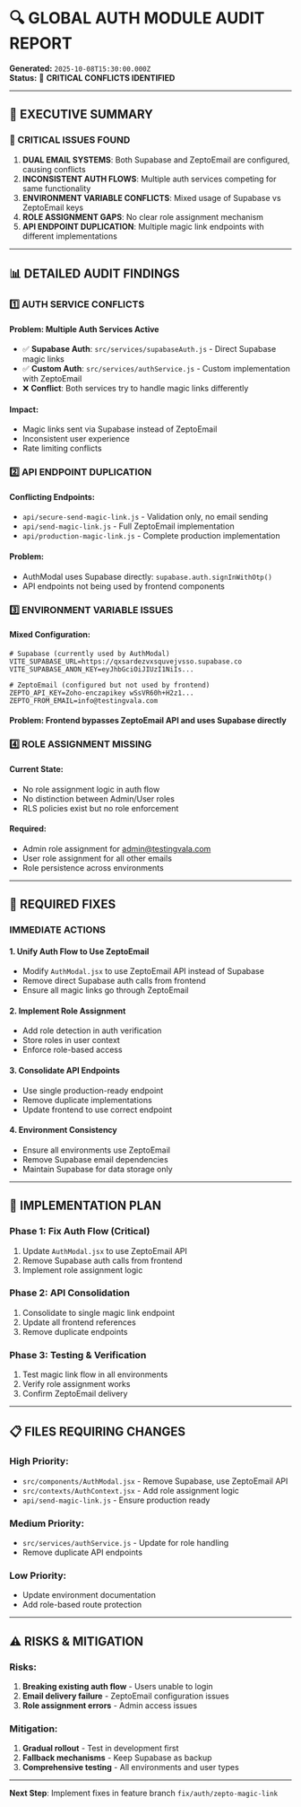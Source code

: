 # 🔍 GLOBAL AUTH MODULE AUDIT REPORT

**Generated:** `2025-10-08T15:30:00.000Z`  
**Status:** 🚨 **CRITICAL CONFLICTS IDENTIFIED**

---

## 🎯 EXECUTIVE SUMMARY

### 🔴 CRITICAL ISSUES FOUND

1. **DUAL EMAIL SYSTEMS**: Both Supabase and ZeptoEmail are configured, causing conflicts
2. **INCONSISTENT AUTH FLOWS**: Multiple auth services competing for same functionality
3. **ENVIRONMENT VARIABLE CONFLICTS**: Mixed usage of Supabase vs ZeptoEmail keys
4. **ROLE ASSIGNMENT GAPS**: No clear role assignment mechanism
5. **API ENDPOINT DUPLICATION**: Multiple magic link endpoints with different implementations

---

## 📊 DETAILED AUDIT FINDINGS

### 1️⃣ **AUTH SERVICE CONFLICTS**

#### **Problem**: Multiple Auth Services Active
- ✅ **Supabase Auth**: `src/services/supabaseAuth.js` - Direct Supabase magic links
- ✅ **Custom Auth**: `src/services/authService.js` - Custom implementation with ZeptoEmail
- ❌ **Conflict**: Both services try to handle magic links differently

#### **Impact**: 
- Magic links sent via Supabase instead of ZeptoEmail
- Inconsistent user experience
- Rate limiting conflicts

### 2️⃣ **API ENDPOINT DUPLICATION**

#### **Conflicting Endpoints**:
- `api/secure-send-magic-link.js` - Validation only, no email sending
- `api/send-magic-link.js` - Full ZeptoEmail implementation
- `api/production-magic-link.js` - Complete production implementation

#### **Problem**: 
- AuthModal uses Supabase directly: `supabase.auth.signInWithOtp()`
- API endpoints not being used by frontend components

### 3️⃣ **ENVIRONMENT VARIABLE ISSUES**

#### **Mixed Configuration**:
```env
# Supabase (currently used by AuthModal)
VITE_SUPABASE_URL=https://qxsardezvxsquvejvsso.supabase.co
VITE_SUPABASE_ANON_KEY=eyJhbGciOiJIUzI1NiIs...

# ZeptoEmail (configured but not used by frontend)
ZEPTO_API_KEY=Zoho-enczapikey wSsVR60h+H2z1...
ZEPTO_FROM_EMAIL=info@testingvala.com
```

#### **Problem**: Frontend bypasses ZeptoEmail API and uses Supabase directly

### 4️⃣ **ROLE ASSIGNMENT MISSING**

#### **Current State**:
- No role assignment logic in auth flow
- No distinction between Admin/User roles
- RLS policies exist but no role enforcement

#### **Required**:
- Admin role assignment for admin@testingvala.com
- User role assignment for all other emails
- Role persistence across environments

---

## 🔧 REQUIRED FIXES

### **IMMEDIATE ACTIONS**

#### 1. **Unify Auth Flow to Use ZeptoEmail**
- Modify `AuthModal.jsx` to use ZeptoEmail API instead of Supabase
- Remove direct Supabase auth calls from frontend
- Ensure all magic links go through ZeptoEmail

#### 2. **Implement Role Assignment**
- Add role detection in auth verification
- Store roles in user context
- Enforce role-based access

#### 3. **Consolidate API Endpoints**
- Use single production-ready endpoint
- Remove duplicate implementations
- Update frontend to use correct endpoint

#### 4. **Environment Consistency**
- Ensure all environments use ZeptoEmail
- Remove Supabase email dependencies
- Maintain Supabase for data storage only

---

## 🚀 IMPLEMENTATION PLAN

### **Phase 1: Fix Auth Flow (Critical)**
1. Update `AuthModal.jsx` to use ZeptoEmail API
2. Remove Supabase auth calls from frontend
3. Implement role assignment logic

### **Phase 2: API Consolidation**
1. Consolidate to single magic link endpoint
2. Update all frontend references
3. Remove duplicate endpoints

### **Phase 3: Testing & Verification**
1. Test magic link flow in all environments
2. Verify role assignment works
3. Confirm ZeptoEmail delivery

---

## 📋 FILES REQUIRING CHANGES

### **High Priority**:
- `src/components/AuthModal.jsx` - Remove Supabase, use ZeptoEmail API
- `src/contexts/AuthContext.jsx` - Add role assignment logic
- `api/send-magic-link.js` - Ensure production ready

### **Medium Priority**:
- `src/services/authService.js` - Update for role handling
- Remove duplicate API endpoints

### **Low Priority**:
- Update environment documentation
- Add role-based route protection

---

## ⚠️ RISKS & MITIGATION

### **Risks**:
1. **Breaking existing auth flow** - Users unable to login
2. **Email delivery failure** - ZeptoEmail configuration issues
3. **Role assignment errors** - Admin access issues

### **Mitigation**:
1. **Gradual rollout** - Test in development first
2. **Fallback mechanisms** - Keep Supabase as backup
3. **Comprehensive testing** - All environments and user types

---

**Next Step**: Implement fixes in feature branch `fix/auth/zepto-magic-link`